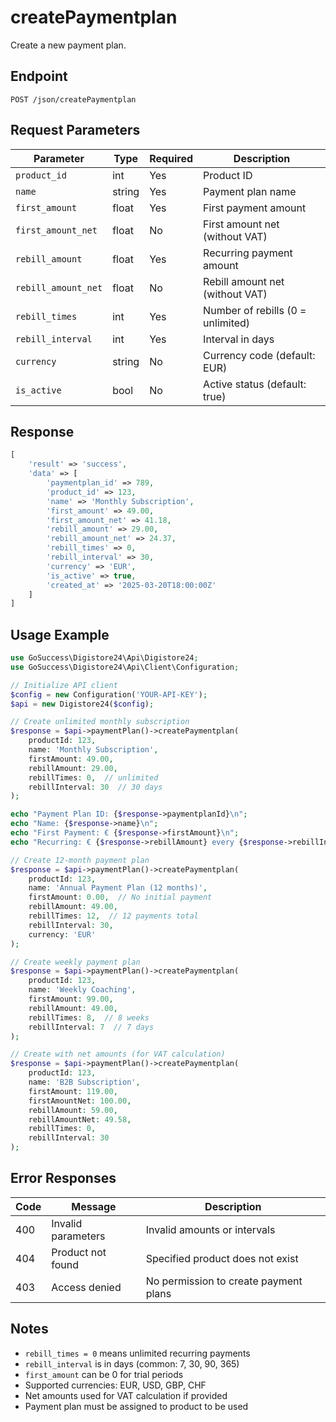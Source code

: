 # createPaymentplan

Create a new payment plan.

## Endpoint

```
POST /json/createPaymentplan
```

## Request Parameters

| Parameter | Type | Required | Description |
|-----------|------|----------|-------------|
| `product_id` | int | Yes | Product ID |
| `name` | string | Yes | Payment plan name |
| `first_amount` | float | Yes | First payment amount |
| `first_amount_net` | float | No | First amount net (without VAT) |
| `rebill_amount` | float | Yes | Recurring payment amount |
| `rebill_amount_net` | float | No | Rebill amount net (without VAT) |
| `rebill_times` | int | Yes | Number of rebills (0 = unlimited) |
| `rebill_interval` | int | Yes | Interval in days |
| `currency` | string | No | Currency code (default: EUR) |
| `is_active` | bool | No | Active status (default: true) |

## Response

```php
[
    'result' => 'success',
    'data' => [
        'paymentplan_id' => 789,
        'product_id' => 123,
        'name' => 'Monthly Subscription',
        'first_amount' => 49.00,
        'first_amount_net' => 41.18,
        'rebill_amount' => 29.00,
        'rebill_amount_net' => 24.37,
        'rebill_times' => 0,
        'rebill_interval' => 30,
        'currency' => 'EUR',
        'is_active' => true,
        'created_at' => '2025-03-20T18:00:00Z'
    ]
]
```

## Usage Example

```php
use GoSuccess\Digistore24\Api\Digistore24;
use GoSuccess\Digistore24\Api\Client\Configuration;

// Initialize API client
$config = new Configuration('YOUR-API-KEY');
$api = new Digistore24($config);

// Create unlimited monthly subscription
$response = $api->paymentPlan()->createPaymentplan(
    productId: 123,
    name: 'Monthly Subscription',
    firstAmount: 49.00,
    rebillAmount: 29.00,
    rebillTimes: 0,  // unlimited
    rebillInterval: 30  // 30 days
);

echo "Payment Plan ID: {$response->paymentplanId}\n";
echo "Name: {$response->name}\n";
echo "First Payment: € {$response->firstAmount}\n";
echo "Recurring: € {$response->rebillAmount} every {$response->rebillInterval} days\n";

// Create 12-month payment plan
$response = $api->paymentPlan()->createPaymentplan(
    productId: 123,
    name: 'Annual Payment Plan (12 months)',
    firstAmount: 0.00,  // No initial payment
    rebillAmount: 49.00,
    rebillTimes: 12,  // 12 payments total
    rebillInterval: 30,
    currency: 'EUR'
);

// Create weekly payment plan
$response = $api->paymentPlan()->createPaymentplan(
    productId: 123,
    name: 'Weekly Coaching',
    firstAmount: 99.00,
    rebillAmount: 49.00,
    rebillTimes: 8,  // 8 weeks
    rebillInterval: 7  // 7 days
);

// Create with net amounts (for VAT calculation)
$response = $api->paymentPlan()->createPaymentplan(
    productId: 123,
    name: 'B2B Subscription',
    firstAmount: 119.00,
    firstAmountNet: 100.00,
    rebillAmount: 59.00,
    rebillAmountNet: 49.58,
    rebillTimes: 0,
    rebillInterval: 30
);
```

## Error Responses

| Code | Message | Description |
|------|---------|-------------|
| 400 | Invalid parameters | Invalid amounts or intervals |
| 404 | Product not found | Specified product does not exist |
| 403 | Access denied | No permission to create payment plans |

## Notes

- `rebill_times = 0` means unlimited recurring payments
- `rebill_interval` is in days (common: 7, 30, 90, 365)
- `first_amount` can be 0 for trial periods
- Supported currencies: EUR, USD, GBP, CHF
- Net amounts used for VAT calculation if provided
- Payment plan must be assigned to product to be used
